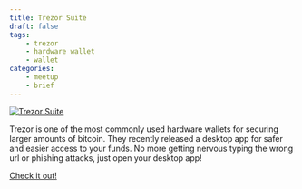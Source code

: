 ```yaml
---
title: Trezor Suite
draft: false
tags:
    - trezor
    - hardware wallet
    - wallet
categories:
    - meetup
    - brief
---
```


[![Trezor Suite](/assets/img/posts/trezor-suite.jpg "Trezor Suite")](https://blog.trezor.io/trezor-suite-launches-8958c1d37d33)

Trezor is one of the most commonly used hardware wallets for securing larger amounts of bitcoin. They recently released a desktop app for safer and easier access to your funds. No more getting nervous typing the wrong url or phishing attacks, just open your desktop app!

<a class="cta" href="https://blog.trezor.io/trezor-suite-launches-8958c1d37d33">Check it out!</a>
